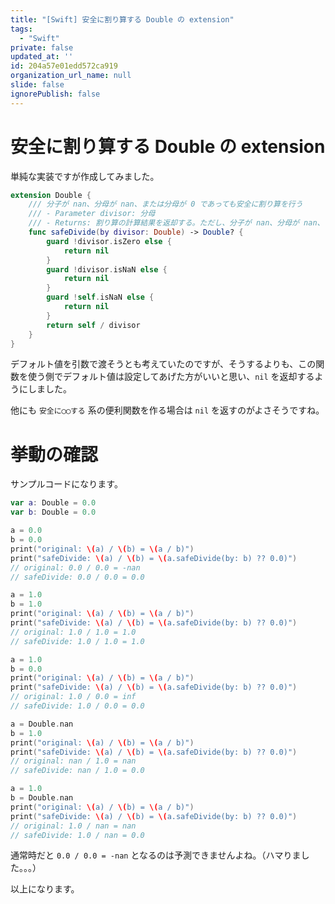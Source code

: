 ```yaml
---
title: "[Swift] 安全に割り算する Double の extension"
tags:
  - "Swift"
private: false
updated_at: ''
id: 204a57e01edd572ca919
organization_url_name: null
slide: false
ignorePublish: false
---
```


# 安全に割り算する Double の extension

単純な実装ですが作成してみました。

```swift
extension Double {
    /// 分子が nan、分母が nan、または分母が 0 であっても安全に割り算を行う
    /// - Parameter divisor: 分母
    /// - Returns: 割り算の計算結果を返却する。ただし、分子が nan、分母が nan、または分母が 0 の場合は nil を返却する。
    func safeDivide(by divisor: Double) -> Double? {
        guard !divisor.isZero else {
            return nil
        }
        guard !divisor.isNaN else {
            return nil
        }
        guard !self.isNaN else {
            return nil
        }
        return self / divisor
    }
}
```

デフォルト値を引数で渡そうとも考えていたのですが、そうするよりも、この関数を使う側でデフォルト値は設定してあげた方がいいと思い、`nil` を返却するようにしました。

他にも `安全に◯◯する` 系の便利関数を作る場合は `nil` を返すのがよさそうですね。

# 挙動の確認

サンプルコードになります。

```swift
var a: Double = 0.0
var b: Double = 0.0

a = 0.0
b = 0.0
print("original: \(a) / \(b) = \(a / b)")
print("safeDivide: \(a) / \(b) = \(a.safeDivide(by: b) ?? 0.0)")
// original: 0.0 / 0.0 = -nan
// safeDivide: 0.0 / 0.0 = 0.0

a = 1.0
b = 1.0
print("original: \(a) / \(b) = \(a / b)")
print("safeDivide: \(a) / \(b) = \(a.safeDivide(by: b) ?? 0.0)")
// original: 1.0 / 1.0 = 1.0
// safeDivide: 1.0 / 1.0 = 1.0

a = 1.0
b = 0.0
print("original: \(a) / \(b) = \(a / b)")
print("safeDivide: \(a) / \(b) = \(a.safeDivide(by: b) ?? 0.0)")
// original: 1.0 / 0.0 = inf
// safeDivide: 1.0 / 0.0 = 0.0

a = Double.nan
b = 1.0
print("original: \(a) / \(b) = \(a / b)")
print("safeDivide: \(a) / \(b) = \(a.safeDivide(by: b) ?? 0.0)")
// original: nan / 1.0 = nan
// safeDivide: nan / 1.0 = 0.0

a = 1.0
b = Double.nan
print("original: \(a) / \(b) = \(a / b)")
print("safeDivide: \(a) / \(b) = \(a.safeDivide(by: b) ?? 0.0)")
// original: 1.0 / nan = nan
// safeDivide: 1.0 / nan = 0.0
```

通常時だと `0.0 / 0.0 = -nan` となるのは予測できませんよね。（ハマりました。。。）

以上になります。
